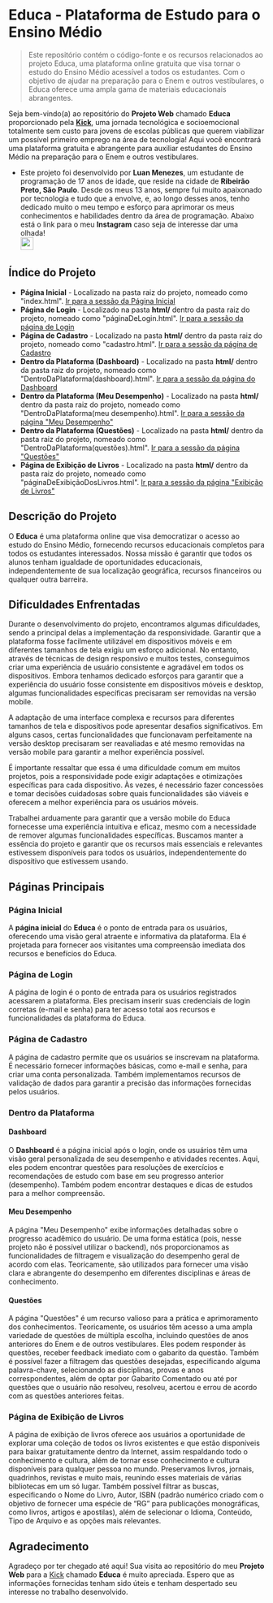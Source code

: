 # Educa - Plataforma de Estudo para o Ensino Médio
> Este repositório contém o código-fonte e os recursos relacionados ao projeto Educa, uma plataforma online gratuita que visa tornar o estudo do Ensino Médio acessível a todos os estudantes. Com o objetivo de ajudar na preparação para o Enem e outros vestibulares, o Educa oferece uma ampla gama de materiais educacionais abrangentes.

Seja bem-vindo(a) ao repositório do **Projeto Web** chamado **Educa** proporcionado pela [**Kick**](https://soukick.com.br/), uma jornada tecnológica e socioemocional totalmente sem custo para jovens de escolas públicas que querem viabilizar um possível primeiro emprego na área de tecnologia! Aqui você encontrará uma plataforma gratuita e abrangente para auxiliar estudantes do Ensino Médio na preparação para o Enem e outros vestibulares.
- Este projeto foi desenvolvido por **Luan Menezes**, um estudante de programação de 17 anos de idade, que reside na cidade de **Ribeirão Preto, São Paulo**. Desde os meus 13 anos, sempre fui muito apaixonado por tecnologia e tudo que a envolve, e, ao longo desses anos, tenho dedicado muito o meu tempo e esforço para aprimorar os meus conhecimentos e habilidades dentro da área de programação. Abaixo está o link para o meu **Instagram** caso seja de interesse dar uma olhada!
<br><a href="https://www.instagram.com/luanmenezesm/"><img src="https://img.shields.io/badge/Meu Instagram-000000?style=for-the-badge&logo=Instagram&logoColor=white" height="25"></a>

## Índice do Projeto
- **Página Inicial** - Localizado na pasta raiz do projeto, nomeado como "index.html". [Ir para a sessão da Página Inicial](#página-inicial)
- **Página de Login** - Localizado na pasta **html/** dentro da pasta raiz do projeto, nomeado como "páginaDeLogin.html". [Ir para a sessão da página de Login](#página-de-login)
- **Página de Cadastro** - Localizado na pasta **html/** dentro da pasta raiz do projeto, nomeado como "cadastro.html". [Ir para a sessão da página de Cadastro](#página-de-cadastro)
- **Dentro da Plataforma (Dashboard)** - Localizado na pasta **html/** dentro da pasta raiz do projeto, nomeado como "DentroDaPlataforma(dashboard).html". [Ir para a sessão da página do Dashboard](#dashboard)
- **Dentro da Plataforma (Meu Desempenho)** - Localizado na pasta **html/** dentro da pasta raiz do projeto, nomeado como "DentroDaPlataforma(meu desempenho).html". [Ir para a sessão da página "Meu Desempenho"](#meu-desempenho)
- **Dentro da Plataforma (Questões)** - Localizado na pasta **html/** dentro da pasta raiz do projeto, nomeado como "DentroDaPlataforma(questões).html". [Ir para a sessão da página "Questões"](#questões)
- **Página de Exibição de Livros** - Localizado na pasta **html/** dentro da pasta raiz do projeto, nomeado como "páginaDeExibiçãoDosLivros.html". [Ir para a sessão da página "Exibição de Livros"](#página-de-exibição-de-livros)

## Descrição do Projeto
O **Educa** é uma plataforma online que visa democratizar o acesso ao estudo do Ensino Médio, fornecendo recursos educacionais completos para todos os estudantes interessados. Nossa missão é garantir que todos os alunos tenham igualdade de oportunidades educacionais, independentemente de sua localização geográfica, recursos financeiros ou qualquer outra barreira.

## Dificuldades Enfrentadas
Durante o desenvolvimento do projeto, encontramos algumas dificuldades, sendo a principal delas a implementação da responsividade. Garantir que a plataforma fosse facilmente utilizável em dispositivos móveis e em diferentes tamanhos de tela exigiu um esforço adicional. No entanto, através de técnicas de design responsivo e muitos testes, conseguimos criar uma experiência de usuário consistente e agradável em todos os dispositivos. Embora tenhamos dedicado esforços para garantir que a experiência do usuário fosse consistente em dispositivos móveis e desktop, algumas funcionalidades específicas precisaram ser removidas na versão mobile.

A adaptação de uma interface complexa e recursos para diferentes tamanhos de tela e dispositivos pode apresentar desafios significativos. Em alguns casos, certas funcionalidades que funcionavam perfeitamente na versão desktop precisaram ser reavaliadas e até mesmo removidas na versão mobile para garantir a melhor experiência possível.

É importante ressaltar que essa é uma dificuldade comum em muitos projetos, pois a responsividade pode exigir adaptações e otimizações específicas para cada dispositivo. Às vezes, é necessário fazer concessões e tomar decisões cuidadosas sobre quais funcionalidades são viáveis e oferecem a melhor experiência para os usuários móveis.

Trabalhei arduamente para garantir que a versão mobile do Educa fornecesse uma experiência intuitiva e eficaz, mesmo com a necessidade de remover algumas funcionalidades específicas. Buscamos manter a essência do projeto e garantir que os recursos mais essenciais e relevantes estivessem disponíveis para todos os usuários, independentemente do dispositivo que estivessem usando.

## Páginas Principais

### Página Inicial
A **página inicial** do **Educa** é o ponto de entrada para os usuários, oferecendo uma visão geral atraente e informativa da plataforma. Ela é projetada para fornecer aos visitantes uma compreensão imediata dos recursos e benefícios do Educa.

### Página de Login
A página de login é o ponto de entrada para os usuários registrados acessarem a plataforma. Eles precisam inserir suas credenciais de login corretas (e-mail e senha) para ter acesso total aos recursos e funcionalidades da plataforma do Educa.

### Página de Cadastro
A página de cadastro permite que os usuários se inscrevam na plataforma. É necessário fornecer informações básicas, como e-mail e senha, para criar uma conta personalizada. Também implementamos recursos de validação de dados para garantir a precisão das informações fornecidas pelos usuários.

### Dentro da Plataforma

#### Dashboard
O **Dashboard** é a página inicial após o login, onde os usuários têm uma visão geral personalizada de seu desempenho e atividades recentes. Aqui, eles podem encontrar questões para resoluções de exercícios e recomendações de estudo com base em seu progresso anterior (desempenho). Também podem encontrar destaques e dicas de estudos para a melhor compreensão.

#### Meu Desempenho
A página "Meu Desempenho" exibe informações detalhadas sobre o progresso acadêmico do usuário. De uma forma estática (pois, nesse projeto não é possível utilizar o backend), nós proporcionamos as funcionalidades de filtragem e visualização do desempenho geral de acordo com elas. Teoricamente, são utilizados para fornecer uma visão clara e abrangente do desempenho em diferentes disciplinas e áreas de conhecimento.

#### Questões
A página "Questões" é um recurso valioso para a prática e aprimoramento dos conhecimentos. Teoricamente, os usuários têm acesso a uma ampla variedade de questões de múltipla escolha, incluindo questões de anos anteriores do Enem e de outros vestibulares. Eles podem responder às questões, receber feedback imediato com o gabarito da questão. Também é possível fazer a filtragem das questões desejadas, especificando alguma palavra-chave, selecionando as disciplinas, provas e anos correspondentes, além de optar por Gabarito Comentado ou até por questões que o usuário não resolveu, resolveu, acertou e errou de acordo com as questões anteriores feitas.

### Página de Exibição de Livros
A página de exibição de livros oferece aos usuários a oportunidade de explorar uma coleção de todos os livros existentes e que estão disponíveis para baixar gratuitamente dentro da Internet, assim respaldando todo o conhecimento e cultura, além de tornar esse conhecimento e cultura disponíveis para qualquer pessoa no mundo. Preservamos livros, jornais, quadrinhos, revistas e muito mais, reunindo esses materiais de várias bibliotecas em um só lugar. Também possível filtrar as buscas, especificando o Nome do Livro, Autor, ISBN (padrão numérico criado com o objetivo de fornecer uma espécie de “RG” para publicações monográficas, como livros, artigos e apostilas), além de selecionar o Idioma, Conteúdo, Tipo de Arquivo e as opções mais relevantes.

## Agradecimento
Agradeço por ter chegado até aqui! Sua visita ao repositório do meu **Projeto Web** para a [Kick](https://soukick.com.br/) chamado **Educa** é muito apreciada. Espero que as informações fornecidas tenham sido úteis e tenham despertado seu interesse no trabalho desenvolvido.
